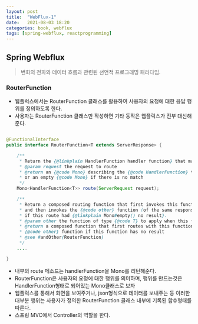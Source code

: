 ```yaml
---
layout: post
title:  "WebFlux-1"
date:   2021-08-03 18:20
categories: book, webflux
tags: [spring-webflux, reactprogramming]
---
```


## Spring Webflux
> 변화의 전파와 데이터 흐름과 관련된 선언적 프로그래밍 패러다임.

### RouterFunction
- 웹플럭스에서는 RouterFunction 클래스를 활용하여 사용자의 요청에 대한 응답 행위를 정의하도록 한다.
- 사용자는 RouterFunction 클래스만 작성하면 기타 동작은 웹플럭스가 전부 대신해준다.

```java

@FunctionalInterface
public interface RouterFunction<T extends ServerResponse> {

	/**
	 * Return the {@linkplain HandlerFunction handler function} that matches the given request.
	 * @param request the request to route
	 * @return an {@code Mono} describing the {@code HandlerFunction} that matches this request,
	 * or an empty {@code Mono} if there is no match
	 */
	Mono<HandlerFunction<T>> route(ServerRequest request);

	/**
	 * Return a composed routing function that first invokes this function,
	 * and then invokes the {@code other} function (of the same response type {@code T})
	 * if this route had {@linkplain Mono#empty() no result}.
	 * @param other the function of type {@code T} to apply when this function has no result
	 * @return a composed function that first routes with this function and then the
	 * {@code other} function if this function has no result
	 * @see #andOther(RouterFunction)
	 */
	....

}

```


- 내부의 route 메소드는 handlerFunction을  Mono를 리턴해준다.
- RouterFunction은 사용자의 요청에 대한 행위를 의미하며, 행위를 만드는것은 HandlerFunction형태로 되어있는 Mono클래스로 보자
- 웹플럭스를 통해서 화면을 보여주거나, json형식으로 데이터를 보내주는 등 이러한 대부분 행위는 사용자가 정의한 RouterFunction 클래스 내부에 기록된 함수형태를 따른다.
- 스프링 MVC에서 Controller의 역할을 한다.


